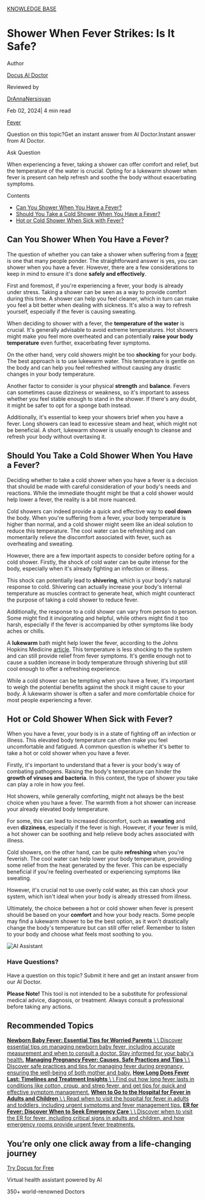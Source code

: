 [KNOWLEDGE BASE](https://docus.ai/knowledge-base)

# Shower When Fever Strikes: Is It Safe?

Author

[Docus AI Doctor](https://docus.ai/ai-doctor)

Reviewed by

[DrAnnaNersisyan](https://docus.ai/author/dr-anna-nersisyan)

Feb 02, 2024\| 4 min read

[Fever](https://docus.ai/tags/fever)

Question on this topic?Get an instant answer from AI Doctor.Instant answer from AI Doctor.

Ask Question

When experiencing a fever, taking a shower can offer comfort and relief, but the temperature of the water is crucial. Opting for a lukewarm shower when fever is present can help refresh and soothe the body without exacerbating symptoms.

Contents

- [Can You Shower When You Have a Fever?](https://docus.ai/knowledge-base/shower-when-fever-strikes#can-you-shower-when-you-have-a-fever)
- [Should You Take a Cold Shower When You Have a Fever?](https://docus.ai/knowledge-base/shower-when-fever-strikes#should-you-take-a-cold-shower-when-you-have-a-fever)
- [Hot or Cold Shower When Sick with Fever?](https://docus.ai/knowledge-base/shower-when-fever-strikes#hot-or-cold-shower-when-sick-with-fever)

## Can You Shower When You Have a Fever?

The question of whether you can take a shower when suffering from a [fever](https://docus.ai/knowledge-base/when-to-go-to-the-hospital-for-fever) is one that many people ponder. The straightforward answer is yes, you can shower when you have a fever. However, there are a few considerations to keep in mind to ensure it's done **safely and effectively**.

First and foremost, if you're experiencing a fever, your body is already under stress. Taking a shower can be seen as a way to provide comfort during this time. A shower can help you feel cleaner, which in turn can make you feel a bit better when dealing with sickness. It's also a way to refresh yourself, especially if the fever is causing sweating.

When deciding to shower with a fever, the **temperature of the water** is crucial. It's generally advisable to avoid extreme temperatures. Hot showers might make you feel more overheated and can potentially **raise your body temperature** even further, exacerbating fever symptoms.

On the other hand, very cold showers might be too **shocking** for your body. The best approach is to use lukewarm water. This temperature is gentle on the body and can help you feel refreshed without causing any drastic changes in your body temperature.

Another factor to consider is your physical **strength** and **balance**. Fevers can sometimes cause dizziness or weakness, so it's important to assess whether you feel stable enough to stand in the shower. If there's any doubt, it might be safer to opt for a sponge bath instead.

Additionally, it's essential to keep your showers brief when you have a fever. Long showers can lead to excessive steam and heat, which might not be beneficial. A short, lukewarm shower is usually enough to cleanse and refresh your body without overtaxing it.

## Should You Take a Cold Shower When You Have a Fever?

Deciding whether to take a cold shower when you have a fever is a decision that should be made with careful consideration of your body's needs and reactions. While the immediate thought might be that a cold shower would help lower a fever, the reality is a bit more nuanced.

Cold showers can indeed provide a quick and effective way to **cool down** the body. When you're suffering from a fever, your body temperature is higher than normal, and a cold shower might seem like an ideal solution to reduce this temperature. The cool water can be refreshing and can momentarily relieve the discomfort associated with fever, such as overheating and sweating.

However, there are a few important aspects to consider before opting for a cold shower. Firstly, the shock of cold water can be quite intense for the body, especially when it's already fighting an infection or illness.

This shock can potentially lead to **shivering**, which is your body's natural response to cold. Shivering can actually increase your body's internal temperature as muscles contract to generate heat, which might counteract the purpose of taking a cold shower to reduce fever.

Additionally, the response to a cold shower can vary from person to person. Some might find it invigorating and helpful, while others might find it too harsh, especially if the fever is accompanied by other symptoms like body aches or chills.

A **lukewarm** bath might help lower the fever, according to the Johns Hopkins Medicine [article](https://www.hopkinsmedicine.org/health/conditions-and-diseases/fever). This temperature is less shocking to the system and can still provide relief from fever symptoms. It's gentle enough not to cause a sudden increase in body temperature through shivering but still cool enough to offer a refreshing experience.

While a cold shower can be tempting when you have a fever, it's important to weigh the potential benefits against the shock it might cause to your body. A lukewarm shower is often a safer and more comfortable choice for most people experiencing a fever.

## Hot or Cold Shower When Sick with Fever?

When you have a fever, your body is in a state of fighting off an infection or illness. This elevated body temperature can often make you feel uncomfortable and fatigued. A common question is whether it's better to take a hot or cold shower when you have a fever.

Firstly, it's important to understand that a fever is your body's way of combating pathogens. Raising the body's temperature can hinder the **growth of viruses and bacteria**. In this context, the type of shower you take can play a role in how you feel.

Hot showers, while generally comforting, might not always be the best choice when you have a fever. The warmth from a hot shower can increase your already elevated body temperature.

For some, this can lead to increased discomfort, such as **sweating** and even **dizziness**, especially if the fever is high. However, if your fever is mild, a hot shower can be soothing and help relieve body aches associated with illness.

Cold showers, on the other hand, can be quite **refreshing** when you're feverish. The cool water can help lower your body temperature, providing some relief from the heat generated by the fever. This can be especially beneficial if you're feeling overheated or experiencing symptoms like sweating.

However, it's crucial not to use overly cold water, as this can shock your system, which isn't ideal when your body is already stressed from illness.

Ultimately, the choice between a hot or cold shower when fever is present should be based on your **comfort** and how your body reacts. Some people may find a lukewarm shower to be the best option, as it won't drastically change the body's temperature but can still offer relief. Remember to listen to your body and choose what feels most soothing to you.

![AI Assistant](https://docus.ai/images/small-assistant.png)

### Have Questions?

Have a question on this topic? Submit it here and get an instant answer from our AI Doctor.

**Please Note!** This tool is not intended to be a substitute for professional medical advice, diagnosis, or treatment. Always consult a professional before taking any actions.

## Recommended Topics

[**Newborn Baby Fever: Essential Tips for Worried Parents** \\
\\
Discover essential tips on managing newborn baby fever, including accurate measurement and when to consult a doctor. Stay informed for your baby's health.](https://docus.ai/knowledge-base/newborn-baby-fever-essential-tips) [**Managing Pregnancy Fever: Causes, Safe Practices and Tips** \\
\\
Discover safe practices and tips for managing fever during pregnancy, ensuring the well-being of both mother and baby.](https://docus.ai/knowledge-base/managing-pregnancy-fever) [**How Long Does Fever Last: Timelines and Treatment Insights** \\
\\
Find out how long fever lasts in conditions like cotton, croup, and strep fever, and get tips for quick and effective symptom management.](https://docus.ai/knowledge-base/how-long-does-fever-last-timelines-and-treatment) [**When to Go to the Hospital for Fever in Adults and Children** \\
\\
Read when to visit the hospital for fever in adults and toddlers, including urgent symptoms and fever management tips.](https://docus.ai/knowledge-base/when-to-go-to-the-hospital-for-fever) [**ER for Fever: Discover When to Seek Emergency Care** \\
\\
Discover when to visit the ER for fever, including critical signs in adults and children, and how emergency rooms provide urgent fever treatments.](https://docus.ai/knowledge-base/er-for-fever-when-to-seek-emergency-care)

## You’re only one click away from a life-changing journey

[Try Docus for Free](https://my.docus.ai/auth/signup)

Virtual health assistant powered by AI

350+ world-renowned Doctors